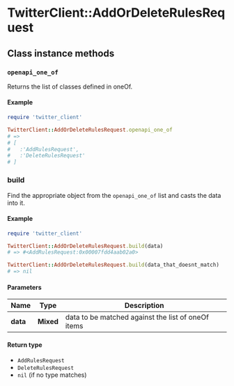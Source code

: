 # TwitterClient::AddOrDeleteRulesRequest

## Class instance methods

### `openapi_one_of`

Returns the list of classes defined in oneOf.

#### Example

```ruby
require 'twitter_client'

TwitterClient::AddOrDeleteRulesRequest.openapi_one_of
# =>
# [
#   :'AddRulesRequest',
#   :'DeleteRulesRequest'
# ]
```

### build

Find the appropriate object from the `openapi_one_of` list and casts the data into it.

#### Example

```ruby
require 'twitter_client'

TwitterClient::AddOrDeleteRulesRequest.build(data)
# => #<AddRulesRequest:0x00007fdd4aab02a0>

TwitterClient::AddOrDeleteRulesRequest.build(data_that_doesnt_match)
# => nil
```

#### Parameters

| Name | Type | Description |
| ---- | ---- | ----------- |
| **data** | **Mixed** | data to be matched against the list of oneOf items |

#### Return type

- `AddRulesRequest`
- `DeleteRulesRequest`
- `nil` (if no type matches)


